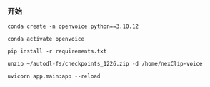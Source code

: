 ### 开始

`conda create -n openvoice python==3.10.12`

`conda activate openvoice`

`pip install -r requirements.txt`

`unzip ~/autodl-fs/checkpoints_1226.zip -d /home/nexClip-voice`

`uvicorn app.main:app --reload`
